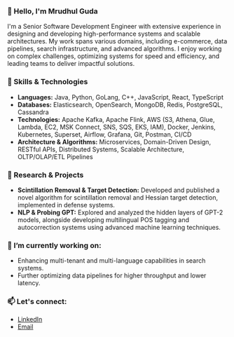 ### 👋 Hello, I'm Mrudhul Guda

I'm a Senior Software Development Engineer with extensive experience in designing and developing high-performance systems and scalable architectures. My work spans various domains, including e-commerce, data pipelines, search infrastructure, and advanced algorithms. I enjoy working on complex challenges, optimizing systems for speed and efficiency, and leading teams to deliver impactful solutions.

### 🔧 Skills & Technologies

- **Languages:** Java, Python, GoLang, C++, JavaScript, React, TypeScript
- **Databases:** Elasticsearch, OpenSearch, MongoDB, Redis, PostgreSQL, Cassandra
- **Technologies:** Apache Kafka, Apache Flink, AWS (S3, Athena, Glue, Lambda, EC2, MSK Connect, SNS, SQS, EKS, IAM), Docker, Jenkins, Kubernetes, Superset, Airflow, Grafana, Git, Postman, CI/CD
- **Architecture & Algorithms:** Microservices, Domain-Driven Design, RESTful APIs, Distributed Systems, Scalable Architecture, OLTP/OLAP/ETL Pipelines

### 🔬 Research & Projects

- **Scintillation Removal & Target Detection:** Developed and published a novel algorithm for scintillation removal and Hessian target detection, implemented in defense systems.
- **NLP & Probing GPT:** Explored and analyzed the hidden layers of GPT-2 models, alongside developing multilingual POS tagging and autocorrection systems using advanced machine learning techniques.

### 🌱 I’m currently working on:
- Enhancing multi-tenant and multi-language capabilities in search systems.
- Further optimizing data pipelines for higher throughput and lower latency.

### 📫 Let's connect:
- [LinkedIn](https://www.linkedin.com/in/mrudhul-guda)
- [Email](mailto:mg6.work@gmail.com)
